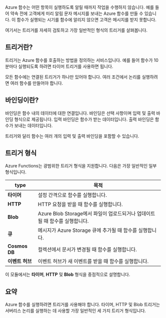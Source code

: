 Azure 함수는 어떤 항목이 실행하도록 알릴 때까지 작업을 수행하지 않습니다. 예를 들어 약속 전에 고객에게 미리 알림 문자 메시지를 보내는 Azure 함수를 만들 수 있습니다. 이 함수가 실행되는 시기를 함수에 알리지 않으면 고객은 메시지를 받지 못합니다.

여기서는 트리거를 자세히 검토하고 가장 일반적인 형식의 트리거를 살펴봅니다.

## <a name="what-is-a-trigger"></a>트리거란?

트리거는 Azure 함수를 호출하는 방법을 정의하는 서비스입니다. 예를 들어 함수가 10분마다 실행되도록 하려면 타이머 트리거를 사용하면 됩니다.

모든 함수에는 연결된 트리거가 하나만 있어야 합니다. 여러 조건에서 논리를 실행하려면 여러 함수를 만들어야 합니다.

## <a name="what-is-a-binding"></a>바인딩이란?

바인딩은 함수 내의 데이터에 대한 연결입니다. 바인딩은 선택 사항이며 입력 및 출력 바인딩 형식으로 제공됩니다. 입력 바인딩은 함수가 받는 데이터입니다. 출력 바인딩은 함수가 보내는 데이터입니다.

트리거와 달리 함수는 여러 개의 입력 및 출력 바인딩을 포함할 수 있습니다.

## <a name="types-of-triggers"></a>트리거 형식

Azure Functions는 광범위한 트리거 형식을 지원합니다. 다음은 가장 일반적인 일부 형식입니다.

| type | 목적 |
| --- | --- |
| **타이머** | 설정 간격으로 함수를 실행합니다. |
| **HTTP** | HTTP 요청을 받을 때 함수를 실행합니다. |
| **Blob** | Azure Blob Storage에서 파일이 업로드되거나 업데이트될 때 함수를 실행합니다. |
| **큐** | 메시지가 Azure Storage 큐에 추가될 때 함수를 실행합니다. |
| **Cosmos DB** | 컬렉션에서 문서가 변경될 때 함수를 실행합니다. |
| **이벤트 허브** | 이벤트 허브가 새 이벤트를 받을 때 함수를 실행합니다. |

이 모듈에서는 **타이머**, **HTTP** 및 **Blob** 형식을 중점적으로 설명합니다.

## <a name="summary"></a>요약

Azure 함수를 실행하려면 트리거를 사용해야 합니다. 타이머, HTTP 및 Blob 트리거는 서버리스 논리를 실행하는 데 사용할 가장 일반적인 세 가지 트리거 형식입니다.
